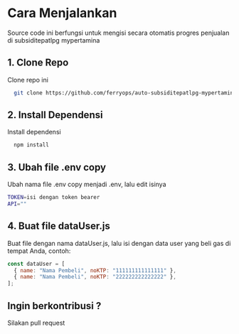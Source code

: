 # Cara Menjalankan

Source code ini berfungsi untuk mengisi secara otomatis progres penjualan di subsiditepatlpg mypertamina

## 1. Clone Repo

Clone repo ini

```bash
  git clone https://github.com/ferryops/auto-subsiditepatlpg-mypertamina.git
```

## 2. Install Dependensi

Install dependensi

```bash
  npm install
```

## 3. Ubah file .env copy

Ubah nama file .env copy menjadi .env, lalu edit isinya

```bash
TOKEN=isi dengan token bearer
API=""
```

## 4. Buat file dataUser.js

Buat file dengan nama dataUser.js, lalu isi dengan data user yang beli gas di tempat Anda, contoh:

```javascript
const dataUser = [
  { name: "Nama Pembeli", noKTP: "111111111111111" },
  { name: "Nama Pembeli", noKTP: "222222222222222" },
];
```

## Ingin berkontribusi ?

Silakan pull request
